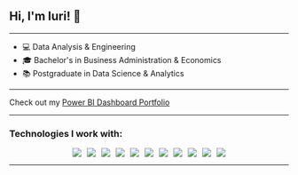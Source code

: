 <h2>Hi, I'm Iuri! 👋</h2>

<hr>

<ul>
    <li>💻 Data Analysis & Engineering</li>
    <li>🎓 Bachelor's in Business Administration & Economics</li>
    <li>📚 Postgraduate in Data Science & Analytics</li>
    <!-- <li>💻 Experiência em análise de dados, modelagem, machine learning e visualização</li> -->
</ul>

<hr>

<p>Check out my <a href="https://sites.google.com/view/iurialbuquerque/" target="_blank">Power BI Dashboard Portfolio</a></p>

<hr>

<h3>Technologies I work with:</h3>

<div style="display: flex; flex-wrap: wrap; justify-content: center; gap: 10px;">
    <img src="https://img.shields.io/badge/Python-3776AB?style=for-the-badge&logo=python&logoColor=white"/>
    <img src="https://img.shields.io/badge/R-276DC3?style=for-the-badge&logo=r&logoColor=white"/>
    <img src="https://img.shields.io/badge/Metabase-509EE3?style=for-the-badge&logo=metabase&logoColor=fff"/>
    <img src="https://img.shields.io/badge/PowerBI-F2C811?style=for-the-badge&logo=Power%20BI&logoColor=white"/>
    <img src="https://img.shields.io/badge/Microsoft%20SQL%20Server-CC2927?style=for-the-badge&logo=microsoft%20sql%20server&logoColor=white"/>
    <img src="https://img.shields.io/badge/MySQL-4479A1.svg?style=for-the-badge&logo=mysql&logoColor=white"/>
    <img src="https://img.shields.io/badge/-Oracle%20Database-F80000?logo=oracle&logoColor=white&style=for-the-badge"/>
    <img src="https://img.shields.io/badge/Apache%20Airflow-017CEE?style=for-the-badge&logo=Apache%20Airflow&logoColor=white"/>
    <img src="https://img.shields.io/badge/Google_Cloud-4285F4?style=for-the-badge&logo=google-cloud&logoColor=white"/>
    <img src="https://img.shields.io/badge/Microsoft_Office-D83B01?style=for-the-badge&logo=microsoft-office&logoColor=white"/>
    <img src="https://img.shields.io/badge/Jira-%230A0FFF.svg?style=for-the-badge&logo=jira&logoColor=white"/>
</div>

<!--
<table border="1" style="border-collapse: collapse; width: 100%; text-align: center;">
    <tr>
        <th>Visualization</th>
        <th>Databases</th>
        <th>Cloud & Automation</th>
        <th>Productivity & Management</th>
    </tr>
    <tr>
        <td><img src="https://img.shields.io/badge/PowerBI-F2C811?style=for-the-badge&logo=Power%20BI&logoColor=white"/></td>
        <td><img src="https://img.shields.io/badge/MySQL-4479A1.svg?style=for-the-badge&logo=mysql&logoColor=white"/></td>
        <td><img src="https://img.shields.io/badge/Google_Cloud-4285F4?style=for-the-badge&logo=google-cloud&logoColor=white"/></td>
        <td><img src="https://img.shields.io/badge/Microsoft_Office-D83B01?style=for-the-badge&logo=microsoft-office&logoColor=white"/></td>
    </tr>
    <tr>
        <td><img src="https://img.shields.io/badge/Metabase-509EE3?style=for-the-badge&logo=metabase&logoColor=fff"/></td>
        <td><img src="https://img.shields.io/badge/Microsoft%20SQL%20Server-CC2927?style=for-the-badge&logo=microsoft%20sql%20server&logoColor=white"/></td>
        <td><img src="https://img.shields.io/badge/Apache%20Airflow-017CEE?style=for-the-badge&logo=Apache%20Airflow&logoColor=white"/></td>
        <td><img src="https://img.shields.io/badge/Jira-%230A0FFF.svg?style=for-the-badge&logo=jira&logoColor=white"/></td>
    </tr>
    <tr>
        <td><img src="https://img.shields.io/badge/Python-3776AB?style=for-the-badge&logo=python&logoColor=white"/></td>
        <td><img src="https://img.shields.io/badge/-Oracle%20Database-F80000?logo=oracle&logoColor=white&style=for-the-badge"/></td>
        <td><img src="https://img.shields.io/badge/R-276DC3?style=for-the-badge&logo=r&logoColor=white"/></td>
        <td></td>
    </tr>
</table>
-->
<hr>
